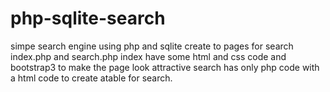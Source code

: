 # php-sqlite-search
simpe search engine using php and sqlite
create to pages for search index.php and search.php
index have some html and css code and bootstrap3 to make the page look attractive
search has only php code with a html code to create atable for search.
